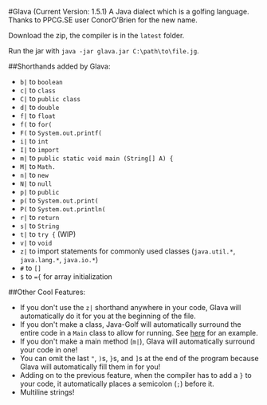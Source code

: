 #Glava (Current Version: 1.5.1)
A Java dialect which is a golfing language. Thanks to PPCG.SE user ConorO'Brien for the new name.

Download the zip, the compiler is in the `latest` folder.

Run the jar with `java -jar glava.jar C:\path\to\file.jg`.

##Shorthands added by Glava:
 - `b|` to `boolean `
 - `c|` to `class `
 - `C|` to `public class `
 - `d|` to `double `
 - `f|` to `float `
 - `f(` to `for(`
 - `F(` to `System.out.printf(`
 - `i|` to `int `
 - `I|` to `import `
 - `m|` to `public static void main (String[] A) {`
 - `M|` to `Math.`
 - `n|` to `new `
 - `N|` to `null `
 - `p|` to `public `
 - `p(` to `System.out.print(`
 - `P(` to `System.out.println(`
 - `r|` to `return `
 - `s|` to `String `
 - `t|` to `try {` (WIP)
 - `v|` to `void `
 - `z|` to import statements for commonly used classes (`java.util.*`, `java.lang.*`, `java.io.*`)
 - `#` to `[]`
 - `$` to `={` for array initialization

##Other Cool Features:
 - If you don't use the `z|` shorthand anywhere in your code, Glava will automatically do it for you at the beginning of the file.
 - If you don't make a class, Java-Golf will automatically surround the entire code in a `Main` class to allow for running. See [here](http://codegolf.stackexchange.com/questions/55422/hello-world/68496#68496) for an example.
 - If you don't make a main method (`m|`), Glava will automatically surround your code in one!
 - You can omit the last `"`, `)`s, `}`s, and `]`s at the end of the program because Glava will automatically fill them in for you!
 - Adding on to the previous feature, when the compiler has to add a `}` to your code, it automatically places a semicolon (`;`) before it.
 - Multiline strings!
